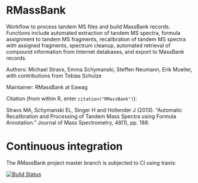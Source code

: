 # RMassBank

Workflow to process tandem MS files and build MassBank records. Functions include automated extraction of tandem MS spectra, formula assignment to tandem MS fragments, recalibration of tandem MS spectra with assigned fragments, spectrum cleanup, automated retrieval of compound information from Internet databases, and export to MassBank records.

Authors: Michael Stravs, Emma Schymanski, Steffen Neumann, Erik Mueller, with contributions from Tobias Schulze

Maintainer: RMassBank at Eawag <massbank at eawag.ch>

Citation (from within R, enter `citation("RMassBank")`):

Stravs MA, Schymanski EL, Singer H and Hollender J (2013). “Automatic Recalibration and Processing of Tandem Mass Spectra using Formula Annotation.” Journal of Mass Spectrometry, 48(1), pp. 188.


# Continuous integration

The RMassBank project master branch is subjected to CI using travis: 

[![Build Status](https://travis-ci.org/MassBank/RMassBank.svg?branch=master)](https://travis-ci.org/MassBank/RMassBank)

